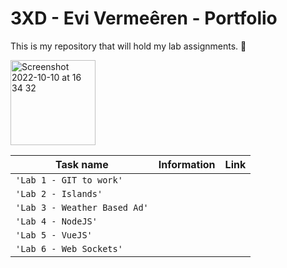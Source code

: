 # 3XD - Evi Vermeêren - Portfolio

This is my repository that will hold my lab assignments. 🌻

<img width="136" alt="Screenshot 2022-10-10 at 16 34 32" src="https://www.google.com/url?sa=i&url=https%3A%2F%2Fwww.freepik.com%2Ffree-photos-vectors%2Fdeveloper-illustration&psig=AOvVaw3QYFa2tSBwpdKPXA2l4Iij&ust=1695308733172000&source=images&cd=vfe&opi=89978449&ved=0CBAQjRxqFwoTCNjexqi7uYEDFQAAAAAdAAAAABAQ">

| Task name                    | Information | Link |
| ---------------------------- | ----------- | ---- |
| `'Lab 1 - GIT to work'`      |             |      |
| `'Lab 2 - Islands'`          |             |      |
| `'Lab 3 - Weather Based Ad'` |             |      |
| `'Lab 4 - NodeJS'`           |             |      |
| `'Lab 5 - VueJS'`            |             |      |
| `'Lab 6 - Web Sockets'`      |             |      |
